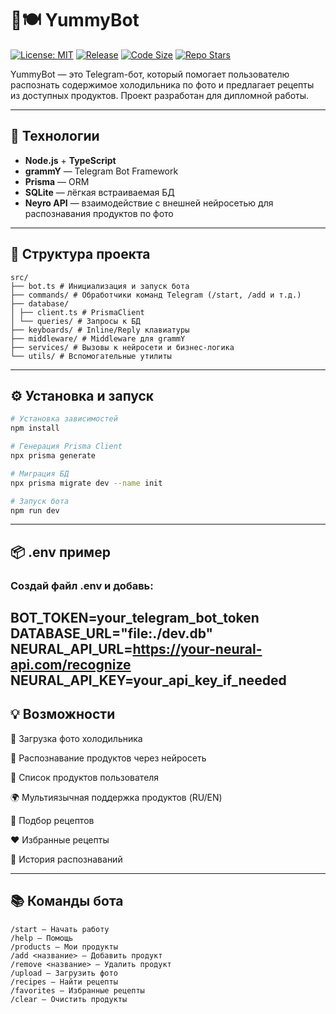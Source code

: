 # 🧠🍽️ YummyBot
[![License: MIT](https://img.shields.io/github/license/IsMoDex/YummyBot)](https://opensource.org/licenses/MIT)
[![Release](https://img.shields.io/github/v/release/IsMoDex/YummyBot?include_prereleases)](https://github.com/IsMoDex/YummyBot/releases)
[![Code Size](https://img.shields.io/github/languages/code-size/IsMoDex/YummyBot.svg)](https://github.com/IsMoDex/YummyBot)
[![Repo Stars](https://img.shields.io/github/stars/IsMoDex/YummyBot?style=social)](https://github.com/IsMoDex/YummyBot/stargazers)

YummyBot — это Telegram-бот, который помогает пользователю распознать содержимое холодильника по фото и предлагает рецепты из доступных продуктов. Проект разработан для дипломной работы.

---

## 🚀 Технологии

- **Node.js** + **TypeScript**
- **grammY** — Telegram Bot Framework
- **Prisma** — ORM
- **SQLite** — лёгкая встраиваемая БД
- **Neyro API** — взаимодействие с внешней нейросетью для распознавания продуктов по фото

---

## 📁 Структура проекта
```
src/
├── bot.ts # Инициализация и запуск бота
├── commands/ # Обработчики команд Telegram (/start, /add и т.д.)
├── database/
│ ├── client.ts # PrismaClient
│ └── queries/ # Запросы к БД
├── keyboards/ # Inline/Reply клавиатуры
├── middleware/ # Middleware для grammY
├── services/ # Вызовы к нейросети и бизнес-логика
└── utils/ # Вспомогательные утилиты
```

---

## ⚙️ Установка и запуск

```bash
# Установка зависимостей
npm install
```
```bash
# Генерация Prisma Client
npx prisma generate
```
```bash
# Миграция БД
npx prisma migrate dev --name init
```
```bash
# Запуск бота
npm run dev
```
---
## 📦 .env пример
### Создай файл .env и добавь:

BOT_TOKEN=your_telegram_bot_token
DATABASE_URL="file:./dev.db"
NEURAL_API_URL=https://your-neural-api.com/recognize
NEURAL_API_KEY=your_api_key_if_needed
---
## 💡 Возможности
📸 Загрузка фото холодильника

🤖 Распознавание продуктов через нейросеть

📝 Список продуктов пользователя

🌍 Мультиязычная поддержка продуктов (RU/EN)

🍳 Подбор рецептов

❤️ Избранные рецепты

🧊 История распознаваний

---

## 📚 Команды бота
```
/start — Начать работу
/help — Помощь
/products — Мои продукты
/add <название> — Добавить продукт
/remove <название> — Удалить продукт
/upload — Загрузить фото
/recipes — Найти рецепты
/favorites — Избранные рецепты
/clear — Очистить продукты
```


